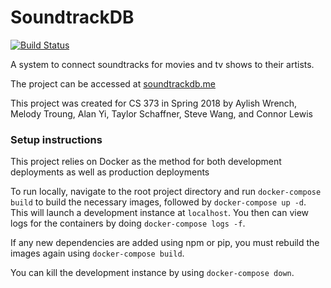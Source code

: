 # SoundtrackDB

[![Build Status](https://travis-ci.org/connormlewis/idb.svg?branch=master)](https://travis-ci.org/connormlewis/idb)

A system to connect soundtracks for movies and tv shows to their artists.

The project can be accessed at [soundtrackdb.me](soundtrackdb.me)

This project was created for CS 373 in Spring 2018 by Aylish Wrench, Melody Troung, 
Alan Yi, Taylor Schaffner, Steve Wang, and Connor Lewis


### Setup instructions

This project relies on Docker as the method for both development deployments as well as 
production deployments

To run locally, navigate to the root project directory and run `docker-compose build` to 
build the necessary images, followed by `docker-compose up -d`. This will launch a development 
instance at `localhost`. You then can view logs for the containers by doing 
`docker-compose logs -f`.

If any new dependencies are added using npm or pip, you must rebuild the images 
again using `docker-compose build`.

You can kill the development instance by using `docker-compose down`.